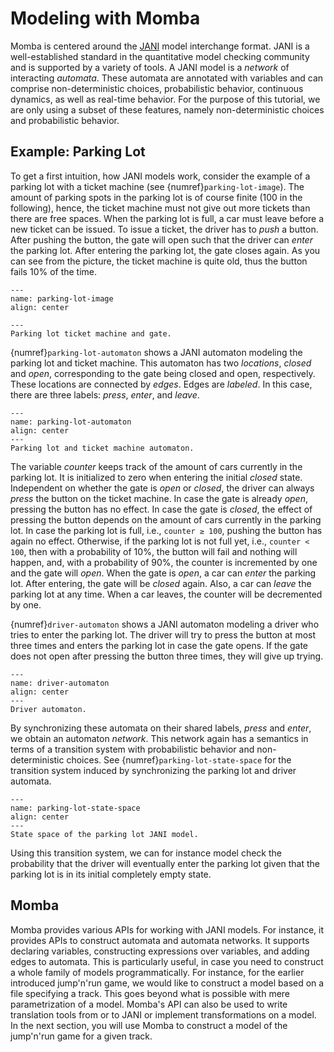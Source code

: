 # Modeling with Momba

Momba is centered around the [JANI](https://jani-spec.org) model interchange format.
JANI is a well-established standard in the quantitative model checking community and is supported by a variety of tools.
A JANI model is a *network* of interacting *automata*.
These automata are annotated with variables and can comprise non-deterministic choices, probabilistic behavior, continuous dynamics, as well as real-time behavior.
For the purpose of this tutorial, we are only using a subset of these features, namely non-deterministic choices and probabilistic behavior.


## Example: Parking Lot

To get a first intuition, how JANI models work, consider the example of a parking lot with a ticket machine (see {numref}`parking-lot-image`).
The amount of parking spots in the parking lot is of course finite (100 in the following), hence, the ticket machine must not give out more tickets than there are free spaces.
When the parking lot is full, a car must leave before a new ticket can be issued.
To issue a ticket, the driver has to *push* a button.
After pushing the button, the gate will open such that the driver can *enter* the parking lot.
After entering the parking lot, the gate closes again.
As you can see from the picture, the ticket machine is quite old, thus the button fails 10% of the time.


```{figure} ./images/parking-lot-image.drawio.svg
---
name: parking-lot-image
align: center

---
Parking lot ticket machine and gate.
```

{numref}`parking-lot-automaton` shows a JANI automaton modeling the parking lot and ticket machine.
This automaton has two *locations*, *closed* and *open*, corresponding to the gate being closed and open, respectively.
These locations are connected by *edges*.
Edges are *labeled*.
In this case, there are three labels: *press*, *enter*, and *leave*.

```{figure} ./images/parking-lot.drawio.svg
---
name: parking-lot-automaton
align: center
---
Parking lot and ticket machine automaton.
```

The variable *counter* keeps track of the amount of cars currently in the parking lot.
It is initialized to zero when entering the initial *closed* state.
Independent on whether the gate is *open* or *closed*, the driver can always *press* the button on the ticket machine.
In case the gate is already *open*, pressing the button has no effect.
In case the gate is *closed*, the effect of pressing the button depends on the amount of cars currently in the parking lot.
In case the parking lot is full, i.e., `counter ≥ 100`, pushing the button has again no effect.
Otherwise, if the parking lot is not full yet, i.e., `counter < 100`, then with a probability of 10%, the button will fail and nothing will happen, and, with a probability of 90%, the counter is incremented by one and the gate will *open*.
When the gate is *open*, a car can *enter* the parking lot.
After entering, the gate will be *closed* again.
Also, a car can *leave* the parking lot at any time.
When a car leaves, the counter will be decremented by one.

{numref}`driver-automaton` shows a JANI automaton modeling a driver who tries to enter the parking lot.
The driver will try to press the button at most three times and enters the parking lot in case the gate opens.
If the gate does not open after pressing the button three times, they will give up trying.

```{figure} ./images/driver.drawio.svg
---
name: driver-automaton
align: center
---
Driver automaton.
```

By synchronizing these automata on their shared labels, *press* and *enter*, we obtain an automaton *network*.
This network again has a semantics in terms of a transition system with probabilistic behavior and non-deterministic choices.
See {numref}`parking-lot-state-space` for the transition system induced by synchronizing the parking lot and driver automata.

```{figure} ./images/parking-lot-state-space.drawio.svg
---
name: parking-lot-state-space
align: center
---
State space of the parking lot JANI model.
```

Using this transition system, we can for instance model check the probability that the driver will eventually enter the parking lot given that the parking lot is in its initial completely empty state.


## Momba

Momba provides various APIs for working with JANI models.
For instance, it provides APIs to construct automata and automata networks.
It supports declaring variables, constructing expressions over variables, and adding edges to automata.
This is particularly useful, in case you need to construct a whole family of models programmatically.
For instance, for the earlier introduced jump'n'run game, we would like to construct a model based on a file specifying a track.
This goes beyond what is possible with mere parametrization of a model.
Momba's API can also be used to write translation tools from or to JANI or implement transformations on a model.
In the next section, you will use Momba to construct a model of the jump'n'run game for a given track.
